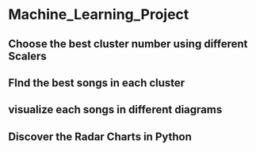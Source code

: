 # Machine_Learning_Project
## Choose the best cluster number using different Scalers
## FInd the best songs in each cluster
## visualize each songs in different diagrams
## Discover the Radar Charts in Python
